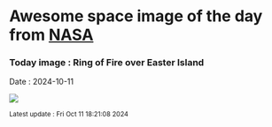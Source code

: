 
# Awesome space image of the day from [NASA](https://api.nasa.gov/)

### Today image : Ring of Fire over Easter Island
Date : 2024-10-11

![](https://apod.nasa.gov/apod/image/2410/eclipse_02_1024.jpg)

<small>Latest update : Fri Oct 11 18:21:08 2024</small>
        